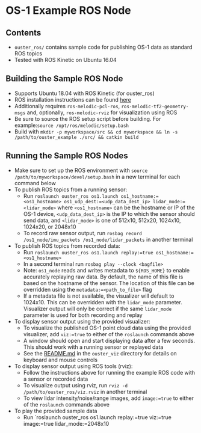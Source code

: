 # OS-1 Example ROS Node

## Contents
* `ouster_ros/` contains sample code for publishing OS-1 data as standard ROS
  topics
* Tested with ROS Kinetic on Ubuntu 16.04

## Building the Sample ROS Node
* Supports Ubuntu 18.04 with ROS Kinetic (for ouster_ros)
* ROS installation instructions can be found
  [here](http://wiki.ros.org/melodic/Installation/Ubuntu)
* Additionally requires `ros-melodic-pcl-ros`, `ros-melodic-tf2-geometry-msgs`
  and, optionally, `ros-melodic-rviz` for visualization using ROS
* Be sure to source the ROS setup script before building. For example:`source
  /opt/ros/melodic/setup.bash`
* Build with `mkdir -p myworkspace/src && cd myworkspace && ln -s
  /path/to/ouster_example ./src/ && catkin build`

## Running the Sample ROS Nodes
* Make sure to set up the ROS environment with `source
  /path/to/myworkspace/devel/setup.bash` in a new terminal for each command
  below
* To publish ROS topics from a running sensor:
    - Run `roslaunch ouster_ros os1.launch os1_hostname:=<os1_hostname>
     os1_udp_dest:=<udp_data_dest_ip> lidar_mode:=<lidar_mode>` where
     `<os1_hostname>` can be the hostname or IP of the OS-1 device,
     `<udp_data_dest_ip>` is the IP to which the sensor should send data, and
     `<lidar_mode>` is one of 512x10, 512x20, 1024x10, 1024x20, or 2048x10
    - To record raw sensor output, run `rosbag record /os1_node/imu_packets
     /os1_node/lidar_packets` in another terminal
* To publish ROS topics from recorded data:
    - Run `roslaunch ouster_ros os1.launch replay:=true
      os1_hostname:=<os1_hostname>`
    - In a second terminal run `rosbag play --clock <bagfile>`
    - Note: `os1_node` reads and writes metadata to `${ROS_HOME}` to enable
      accurately replaying raw data. By default, the name of this file is based
      on the hostname of the sensor. The location of this file can be overridden
      using the `metadata:=<path_to_file>` flag
    - If a metadata file is not available, the visualizer will default to
      1024x10. This can be overridden with the `lidar_mode`
      parameter. Visualizer output will only be correct if the same `lidar_mode`
      parameter is used for both recording and replay
* To display sensor output using the provided visualizer:
    - To visualize the published OS-1 point cloud data using the provided
      visualizer, add `viz:=true` to either of the `roslaunch` commands above
    - A window should open and start displaying data after a few seconds. This
      should work with a running sensor or replayed data
    - See the [README.md](../ouster_viz/README.md) in the `ouster_viz` directory
      for details on keyboard and mouse controls
* To display sensor output using ROS tools (rviz):
    - Follow the instructions above for running the example ROS code with a
      sensor or recorded data
    - To visualize output using rviz, run `rviz -d /path/to/ouster_ros/viz.rviz`
      in another terminal
    - To view lidar intensity/noise/range images, add `image:=true` to either of
      the `roslaunch` commands above
* To play the provided sample data
    - Run `roslaunch ouster_ros os1.launch replay:=true viz:=true image:=true
    lidar_mode:=2048x10
